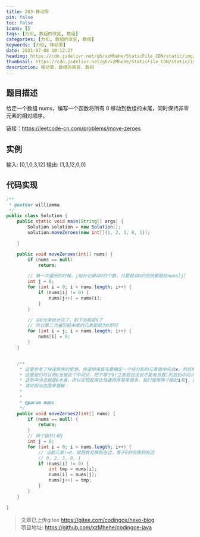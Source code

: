 ```yaml
---
title: 283-移动零
pin: false
toc: false
icons: []
tags: [力扣, 数组的改变, 数组]
categories: [力扣, 数组的改变, 数组]
keywords: [力扣, 移动零]
date: 2021-07-08 10:12:27
headimg: https://cdn.jsdelivr.net/gh/xzMhehe/StaticFile_CDN/static/img/20210708101530.png
thumbnail: https://cdn.jsdelivr.net/gh/xzMhehe/StaticFile_CDN/static/img/20210708101530.png
description: 移动零、数组的改变、数组
---
```

## 题目描述
给定一个数组 nums，编写一个函数将所有 0 移动到数组的末尾，同时保持非零元素的相对顺序。

链接：https://leetcode-cn.com/problems/move-zeroes

## 实例
输入: [0,1,0,3,12]
输出: [1,3,12,0,0]

## 代码实现
```java
/**
 * @author williamma
 */
public class Solution {
    public static void main(String[] args) {
        Solution solution = new Solution();
        solution.moveZeroes(new int[]{1, 2, 3, 0, 1});

    }

    public void moveZeroes(int[] nums) {
        if (nums == null)
            return;

        // 第一次遍历的时候，j指针记录非0的个数，只要是非0的统统都赋给nums[j]
        int j = 0;
        for (int i = 0; i < nums.length; i++) {
            if (nums[i] != 0) {
                nums[j++] = nums[i];
            }
        }

        // 非0元素统计完了，剩下的都是0了
        // 所以第二次遍历把末尾的元素都赋为0即可
        for (int i = j; i < nums.length; i++) {
            nums[i] = 0;
        }
    }


    /**
     * 这里参考了快速排序的思想，快速排序首先要确定一个待分割的元素做中间点x，然后把所有小于等于x的元素放到x的左边，大于x的元素放到* 其右边。
     * 这里我们可以用0当做这个中间点，把不等于0(注意题目没说不能有负数)的放到中间点的左边，等于0的放到其右边。
     * 这的中间点就是0本身，所以实现起来比快速排序简单很多，我们使用两个指针i和j，只要nums[i]!=0，我们就交换nums[i]和nums[j]
     * 请对照动态图来理解：
     *
     *
     * @param nums
     */
    public void moveZeroes2(int[] nums) {
        if (nums == null) {
            return;
        }
        // 两个指针i和j
        int j = 0;
        for (int i = 0; i < nums.length; i++) {
            // 当前元素!=0，就把其交换到左边，等于0的交换到右边
            // 0, 2, 3, 0, 1
            if (nums[i] != 0) {
                int tmp = nums[i];
                nums[i] = nums[j];
                nums[j++] = tmp;
            }
        }
    }

}
```



>文章已上传gitee https://gitee.com/codingce/hexo-blog   
>项目地址: https://github.com/xzMhehe/codingce-java
